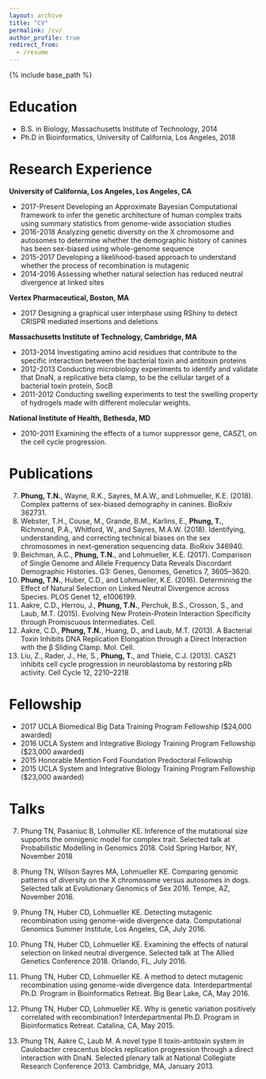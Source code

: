 ```yaml
---
layout: archive
title: "CV"
permalink: /cv/
author_profile: true
redirect_from:
  - /resume
---
```


{% include base_path %}

Education
======
* B.S. in Biology, Massachusetts Institute of Technology, 2014
* Ph.D in Bioinformatics, University of California, Los Angeles, 2018

Research Experience
======

**University of California, Los Angeles, Los Angeles, CA**
* 2017-Present	Developing an Approximate Bayesian Computational framework to infer the genetic architecture of human complex traits using summary statistics from genome-wide association studies
* 2016-2018	Analyzing genetic diversity on the X chromosome and autosomes to determine whether the demographic history of canines has been sex-biased using whole-genome sequence
* 2015-2017	Developing a likelihood-based approach to understand whether the process of recombination is mutagenic
* 2014-2016	Assessing whether natural selection has reduced neutral divergence at linked sites

**Vertex Pharmaceutical, Boston, MA**
* 2017	Designing a graphical user interphase using RShiny to detect CRISPR mediated insertions and deletions

**Massachusetts Institute of Technology, Cambridge, MA**
* 2013-2014	Investigating amino acid residues that contribute to the specific interaction between the bacterial toxin and antitoxin proteins
* 2012-2013	Conducting microbiology experiments to identify and validate that DnaN, a replicative beta clamp, to be the cellular target of a bacterial toxin protein, SocB
* 2011-2012	Conducting swelling experiments to test the swelling property of hydrogels made with different molecular weights.

**National Institute of Health, Bethesda, MD**
* 2010-2011	Examining the effects of a tumor suppressor gene, CASZ1, on the cell cycle progression.

Publications
======
7. **Phung, T.N.**, Wayne, R.K., Sayres, M.A.W., and Lohmueller, K.E. (2018). Complex patterns of sex-biased demography in canines. BioRxiv 362731.
6. Webster, T.H., Couse, M., Grande, B.M., Karlins, E., **Phung, T.**, Richmond, P.A., Whitford, W., and Sayres, M.A.W. (2018). Identifying, understanding, and correcting technical biases on the sex chromosomes in next-generation sequencing data. BioRxiv 346940.
5. Beichman, A.C., **Phung, T.N.**, and Lohmueller, K.E. (2017). Comparison of Single Genome and Allele Frequency Data Reveals Discordant Demographic Histories. G3: Genes, Genomes, Genetics 7, 3605–3620.
4. **Phung, T.N.**, Huber, C.D., and Lohmueller, K.E. (2016). Determining the Effect of Natural Selection on Linked Neutral Divergence across Species. PLOS Genet 12, e1006199.
3. Aakre, C.D., Herrou, J., **Phung, T.N.**, Perchuk, B.S., Crosson, S., and Laub, M.T. (2015). Evolving New Protein-Protein Interaction Specificity through Promiscuous Intermediates. Cell.
2. Aakre, C.D., **Phung, T.N.**, Huang, D., and Laub, M.T. (2013). A Bacterial Toxin Inhibits DNA Replication Elongation through a Direct Interaction with the β Sliding Clamp. Mol. Cell.
1. Liu, Z., Rader, J., He, S., **Phung, T.**, and Thiele, C.J. (2013). CASZ1 inhibits cell cycle progression in neuroblastoma by restoring pRb activity. Cell Cycle 12, 2210–2218

Fellowship
======
* 2017		UCLA Biomedical Big Data Training Program Fellowship ($24,000 awarded)
* 2016		UCLA System and Integrative Biology Training Program Fellowship ($23,000 awarded)
* 2015		Honorable Mention Ford Foundation Predoctoral Fellowship 
* 2015 		UCLA System and Integrative Biology Training Program Fellowship ($23,000 awarded)

Talks
======
7. Phung TN, Pasaniuc B, Lohmuller KE. Inference of the mutational size supports the omnigenic model for complex trait. Selected talk at Probabilistic Modelling in Genomics 2018. Cold Spring Harbor, NY, November 2018
 
6. Phung TN, Wilson Sayres MA, Lohmueller KE. Comparing genomic patterns of diversity on the X chromosome versus autosomes in dogs. Selected talk at Evolutionary Genomics of Sex 2016. Tempe, AZ, November 2016. 

5. Phung TN, Huber CD, Lohmueller KE. Detecting mutagenic recombination using genome-wide divergence data. Computational Genomics Summer Institute, Los Angeles, CA, July 2016.

4. Phung TN, Huber CD, Lohmueller KE. Examining the effects of natural selection on linked neutral divergence. Selected talk at The Allied Genetics Conference 2018. Orlando, FL, July 2016.

3. Phung TN, Huber CD, Lohmueller KE. A method to detect mutagenic recombination using genome-wide divergence data. Interdepartmental Ph.D. Program in Bioinformatics Retreat. Big Bear Lake, CA, May 2016.

2. Phung TN, Huber CD, Lohmueller KE. Why is genetic variation positively correlated with recombination? Interdepartmental Ph.D. Program in Bioinformatics Retreat. Catalina, CA, May 2015.

1. Phung TN, Aakre C, Laub M. A novel type II toxin-antitoxin system in Caulobacter crescentus blocks replication progression through a direct interaction with DnaN. Selected plenary talk at National Collegiate Research Conference 2013. Cambridge, MA, January 2013. 

